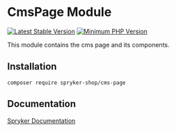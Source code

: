 # CmsPage Module
[![Latest Stable Version](https://poser.pugx.org/spryker-shop/cms-page/v/stable.svg)](https://packagist.org/packages/spryker-shop/cms-page)
[![Minimum PHP Version](https://img.shields.io/badge/php-%3E%3D%207.3-8892BF.svg)](https://php.net/)

This module contains the cms page and its components.

## Installation

```
composer require spryker-shop/cms-page
```

## Documentation

[Spryker Documentation](https://academy.spryker.com)
